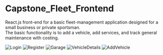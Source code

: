 # Capstone_Fleet_Frontend
React.js front-end for a basic fleet-management application designed for a small business or private sportsman.  
The basic functionality is to add a vehicle, add services, and track general maintenance with costing.

![Login](https://user-images.githubusercontent.com/24422068/136716214-5ba38814-de1d-48cc-b728-71a449b2ee4b.PNG)
![Register](https://user-images.githubusercontent.com/24422068/136716216-1cba5d8a-f7e1-4222-a157-ebfcaf9cefb9.PNG)
![Garage](https://user-images.githubusercontent.com/24422068/136716218-e5ca82f7-cd73-4a81-834e-03c72f43fc34.PNG)
![VehicleDetails](https://user-images.githubusercontent.com/24422068/136716221-84de4460-3743-4927-a304-553c79e1893e.PNG)
![AddVehicle](https://user-images.githubusercontent.com/24422068/136716222-5662fcf5-f7d4-4d29-a88b-0bfe0fcb3d9a.PNG)
